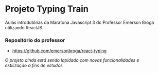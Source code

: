 # Projeto Typing Train

Aulas introdutórias da Maratona Javascript 3 do Professor Emerson Broga utilizando ReactJS.

### Repositório do professor
- https://github.com/emersonbroga/react-typing

_O projeto ainda está sendo lapidado com novas funcionalidades e estilização a fins de estudos_
